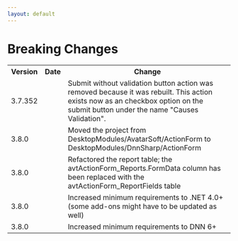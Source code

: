 ```yaml
---
layout: default
---
```


# Breaking Changes

<table>
<tr>
        <th>Version</th>
        <th>Date</th>
        <th>Change</th>
</tr>
<tr>
        <td>3.7.352</td>
        <td></td>
        <td>Submit without validation button action was removed because it was rebuilt. This action exists now as an checkbox option on the submit button under the name "Causes Validation".</td>
</tr>
<tr>
        <td>3.8.0</td>
        <td></td>
        <td>Moved the project from DesktopModules/AvatarSoft/ActionForm to DesktopModules/DnnSharp/ActionForm</td>
</tr>
<tr>
        <td>3.8.0</td>
        <td></td>
        <td>Refactored the report table; the avtActionForm_Reports.FormData column has been replaced with the avtActionForm_ReportFields table </td>
</tr>
<tr>
        <td>3.8.0</td>
        <td></td>
        <td>Increased minimum requirements to .NET 4.0+ (some add-ons might have to be updated as well) </td>
</tr>
<tr>
        <td>3.8.0</td>
        <td></td>
        <td>Increased minimum requirements to DNN 6+ </td>
</tr>
</table>